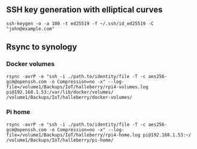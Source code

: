 ## SSH key generation with elliptical curves

`ssh-keygen -o -a 100 -t ed25519 -f ~/.ssh/id_ed25519 -C "john@example.com"`

## Rsync to synology

### Docker volumes
```shell
rsync -avrP -e "ssh -i ./path.to/identity/file -T -c aes256-gcm@openssh.com -o Compression=no -x" --log-file=/volume1/Backups/IoT/halleberry/rpi4-volumes.log pi@192.168.1.53:/var/lib/docker/volumes/ /volume1/Backups/IoT/halleberry/docker-volumes/
```

### Pi home
```shell
rsync -avrP -e "ssh -i ./path.to/identity/file -T -c aes256-gcm@openssh.com -o Compression=no -x" --log-file=/volume1/Backups/IoT/halleberry/rpi4-home.log pi@192.168.1.53:~/ /volume1/Backups/IoT/halleberry/pi-home/
```